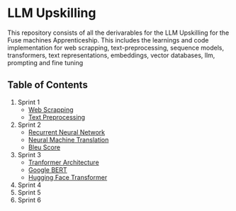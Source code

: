 # LLM Upskilling

This repository consists of all the derivarables for the LLM Upskilling for the Fuse machines Apprenticeship. This includes the learnings and code implementation for web scrapping, text-preprocessing, sequence models, transformers, text representations, embeddings, vector databases, llm, prompting and fine tuning

## Table of Contents

1. Sprint 1
   - [Web Scrapping](https://github.com/diwas-stha/LLM-Upskilling/tree/main/sprint-1/web-scrapping)
   - [Text Preprocessing](https://github.com/diwas-stha/LLM-Upskilling/tree/main/sprint-1/text-preprocessing)
2. Sprint 2
   - [Recurrent Neural Network](https://github.com/diwas-stha/LLM-Upskilling/blob/main/sprint-2/RNN/RNN.md)
   - [Neural Machine Translation](https://github.com/diwas-stha/LLM-Upskilling/blob/main/sprint-2/Seq2Seq/Seq2Seq_and_Attention.md)
   - [Bleu Score]()
3. Sprint 3
   - [Tranformer Architecture]()
   - [Google BERT]()
   - [Hugging Face Transformer]()
4. Sprint 4
5. Sprint 5
6. Sprint 6
